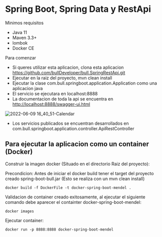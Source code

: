 # Spring Boot, Spring Data y RestApi
Minimos requisitos
- Java 11
- Maven 3.3+
- lombok
- Docker CE

Para comenzar
- Si queres utilizar esta aplicacion, clona esta aplicacion https://github.com/bullDeveloper/bull.SpringRestApi.git
- Ejecutar en la raiz del proyecto, mvn clean install
- Ejecutar la clase com.bull.springboot.application.Application como una aplicacion java
- El servicio se ejecutara en localhost:8888
- La documentacion de toda la api se encuentra en [http://localhost:8888/swagger-ui.html](http://localhost:8888/swagger-ui.html)

![2022-06-09 16_40_51-Calendar](https://user-images.githubusercontent.com/33255456/172931050-734cb8ca-2a0d-46c2-bbb8-cc0a4517765f.png)

- Los servicios publicados se encuentran desarrollados en com.bull.springboot.application.controller.ApiRestController

## Para ejecutar la aplicacion como un container (Docker)
Construir la imagen docker (Situado en el directorio Raiz del proyecto):

Precondicion: Antes de iniciar el docker build tener el target del proyecto creado spring-boot-bull.jar (Esto se realiza con un mvn clean install)
```
docker build -f DockerFile -t docker-spring-boot-mendel .
```

Validacion de container creado exitosamente, al ejecutar el siguiente comando debe aparecer el containter docker-spring-boot-mendel:
```
docker images
```

Ejecutar container:
```
docker run -p 8888:8888 docker-spring-boot-mendel
```
